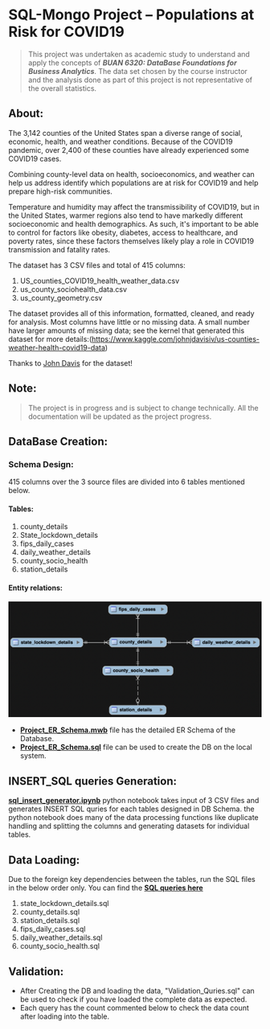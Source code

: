 # **SQL-Mongo Project – Populations at Risk for COVID19**

>This project was undertaken as academic study to understand and apply the concepts of ***BUAN 6320: DataBase Foundations for Business Analytics***. The data set chosen by the course instructor and the analysis done as part of this project is not representative of the overall statistics.

## About:

The 3,142 counties of the United States span a diverse range of social, economic, health, and weather conditions. Because of the COVID19 pandemic, over 2,400 of these counties have already experienced some COVID19 cases.

Combining county-level data on health, socioeconomics, and weather can help us address identify which populations are at risk for COVID19 and help prepare high-risk communities.

Temperature and humidity may affect the transmissibility of COVID19, but in the United States, warmer regions also tend to have markedly different socioeconomic and health demographics. As such, it's important to be able to control for factors like obesity, diabetes, access to healthcare, and poverty rates, since these factors themselves likely play a role in COVID19 transmission and fatality rates.

The dataset has 3 CSV files and total of 415 columns:
  1. US_counties_COVID19_health_weather_data.csv 
  1. us_county_sociohealth_data.csv
  1. us_county_geometry.csv

The dataset provides all of this information, formatted, cleaned, and ready for analysis. Most columns have little or no missing data. A small number have larger amounts of missing data; see the kernel that generated this dataset for more details:(https://www.kaggle.com/johnjdavisiv/us-counties-weather-health-covid19-data)

Thanks to [John Davis](https://www.kaggle.com/johnjdavisiv) for the dataset!

## Note:

>The project is in progress and is subject to change technically. All the documentation will be updated as the project progress.

## DataBase Creation:

### Schema Design:

415 columns over the 3 source files are divided into 6 tables mentioned below. 

#### Tables:
  1. county_details
  1. State_lockdown_details
  1. fips_daily_cases
  1. daily_weather_details
  1. county_socio_health
  1. station_details
#### Entity relations:
    
![Schema Design](https://github.com/rajadevineni/COVID_Analysis/blob/master/Miniature_%20ER_Schema.png)

* [**Project_ER_Schema.mwb**](https://github.com/rajadevineni/COVID_Analysis/blob/master/Project_ER_Schema.mwb) file has the detailed ER Schema of the Database. 
* [**Project_ER_Schema.sql**](https://github.com/rajadevineni/COVID_Analysis/blob/master/Project_ER_Schema.sql) file can be used to create the DB on the local system.

## INSERT_SQL queries Generation:

[**sql_insert_generator.ipynb**](https://github.com/rajadevineni/COVID_Analysis/blob/master/sql_insert_generator.ipynb) python notebook takes input of 3 CSV files and generates INSERT SQL quries for each tables designed in DB Schema.
  the python notebook does many of the data processing functions like duplicate handling and splitting the columns and generating datasets for individual tables.

## Data Loading:

Due to the foreign key dependencies between the tables, run the SQL files in the below order only. You can find the [**SQL queries here**](https://github.com/rajadevineni/COVID_Analysis/blob/master/Data_Load_Quries/SQL_Scripts.zip) 
  1. state_lockdown_details.sql
  1. county_details.sql
  1. station_details.sql
  1. fips_daily_cases.sql
  1. daily_weather_details.sql
  1. county_socio_health.sql

## Validation:

* After Creating the DB and loading the data, "Validation_Quries.sql" can be used to check if you have loaded the complete data as expected. 
* Each query has the count commented below to check the data count after loading into the table.  
